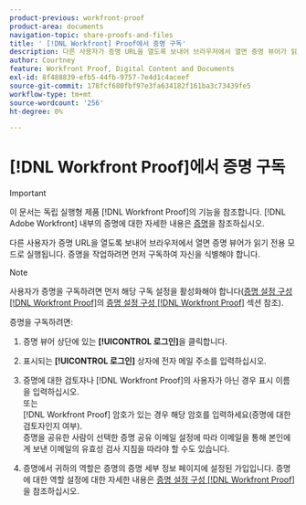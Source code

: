 ```yaml
---
product-previous: workfront-proof
product-area: documents
navigation-topic: share-proofs-and-files
title: ' [!DNL Workfront] Proof에서 증명 구독'
description: 다른 사용자가 증명 URL을 열도록 보내어 브라우저에서 열면 증명 뷰어가 읽기 전용 모드로 실행됩니다. 증명을 작업하려면 먼저 구독하여 자신을 식별해야 합니다.
author: Courtney
feature: Workfront Proof, Digital Content and Documents
exl-id: 8f488839-efb5-44fb-9757-7e4d1c4aceef
source-git-commit: 178fcf680fbf97e3fa634182f161ba3c73439fe5
workflow-type: tm+mt
source-wordcount: '256'
ht-degree: 0%

---
```


# [!DNL Workfront Proof]에서 증명 구독

>[!IMPORTANT]
>
>이 문서는 독립 실행형 제품 [!DNL Workfront Proof]의 기능을 참조합니다. [!DNL Adobe Workfront] 내부의 증명에 대한 자세한 내용은 [증명](../../../review-and-approve-work/proofing/proofing.md)을 참조하십시오.

다른 사용자가 증명 URL을 열도록 보내어 브라우저에서 열면 증명 뷰어가 읽기 전용 모드로 실행됩니다. 증명을 작업하려면 먼저 구독하여 자신을 식별해야 합니다.

>[!NOTE]
>
>사용자가 증명을 구독하려면 먼저 해당 구독 설정을 활성화해야 합니다([증명 설정 구성 [!DNL Workfront Proof]](../../../workfront-proof/wp-work-proofsfiles/manage-your-work/configure-proof-settings.md)의 [증명 설정 구성 [!DNL Workfront Proof]](../../../workfront-proof/wp-work-proofsfiles/manage-your-work/configure-proof-settings.md) 섹션 참조).

증명을 구독하려면:

1. 증명 뷰어 상단에 있는 **[!UICONTROL 로그인]**&#x200B;을 클릭합니다.
1. 표시되는 **[!UICONTROL 로그인]** 상자에 전자 메일 주소를 입력하십시오.
1. 증명에 대한 검토자나 [!DNL Workfront Proof]의 사용자가 아닌 경우 표시 이름을 입력하십시오.\
   또는\
   [!DNL Workfront Proof] 암호가 있는 경우 해당 암호를 입력하세요(증명에 대한 검토자인지 여부).\
   증명을 공유한 사람이 선택한 증명 공유 이메일 설정에 따라 이메일을 통해 본인에게 보낸 이메일의 유효성 검사 지침을 따라야 할 수도 있습니다.

1. 증명에서 귀하의 역할은 증명의 증명 세부 정보 페이지에 설정된 가입입니다. 증명에 대한 역할 설정에 대한 자세한 내용은 [증명 설정 구성 [!DNL Workfront Proof]](../../../workfront-proof/wp-work-proofsfiles/manage-your-work/configure-proof-settings.md)을 참조하십시오.
